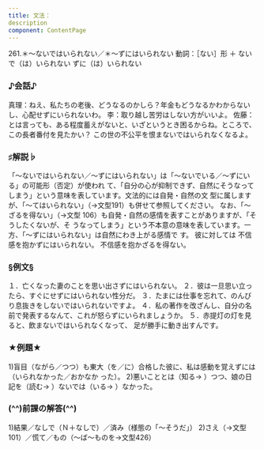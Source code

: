 ```yaml
---
title: 文法：
description
component: ContentPage
---
```



261.＊～ないではいられない／＊～ずにはいられない
動詞：［ない］形 ＋ ないで（は）いられない
ずに（は）いられない
### ♪会話♪
真理：ねえ、私たちの老後、どうなるのかしら？年金もどうなるかわからないし、心配せずにいられないわ。
李：取り越し苦労はしない方がいいよ。
佐藤：とは言っても、ある程度蓄えがないと、いざというとき困るからね。ところで、この長者番付を見たかい？ この世の不公平を恨まないではいられなくなるよ。
### ♯解説♭
「～ないではいられない／～ずにはいられない」は「～ないでいる／～ずにいる」の可能形（否定）が使われ て、「自分の心が抑制できず、自然にそうなってしまう」という意味を表しています。文法的には自発・自然の文 型に属しますが、「～てはいられない」（→文型191）も併せて参照してください。
なお、「～ざるを得ない」（→文型 106）も自発・自然の感情を表すことがありますが、「そうしたくないが、そ うなってしまう」という不本意の意味を表しています。一方、「～ずにはいられない」は自然にわき上がる感情で す。
彼に対しては
不信感を抱かずにはいられない。
不信感を抱かざるを得ない。
### §例文§
１．亡くなった妻のことを思い出さずにはいられない。
２．彼は一旦思い立ったら、すぐにせずにはいられない性分だ。
３．たまには仕事を忘れて、のんびり息抜きをしないではいられないですよ。
４．私の著作を改ざんし、自分の名前で発表するなんて、これが怒らずにいられましょうか。
５．赤提灯の灯を見ると、飲まないではいられなくなって、 足が勝手に動き出すんです。
### ★例題★
1)盲目（ながら／つつ）も東大（を／に）合格した彼に、私は感動を覚えずには（いられなかった／おかなか った）。
2)悪いこととは（知る→ ）つつ、娘の日記を（読む→ ）ないでは（いる→ ）なかった。
### (^^)前課の解答(^^)
1)結果／なしで（Ｎ＋なしで）／済み（様態の「～そうだ」）
2)さえ（→文型101）／慌て／もの（～ば～ものを→文型426）
